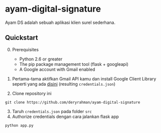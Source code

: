 # ayam-digital-signature

Ayam DS adalah sebuah aplikasi klien surel sederhana.

## Quickstart

0. Prerequisites
	- Python 2.6 or greater
	- The pip package management tool (flask + googleapi)
	- A Google account with Gmail enabled

1. Pertama-tama aktifkan Gmail API kamu dan install Google Client Library seperti yang ada [disini](https://developers.google.com/gmail/api/quickstart/python) (resulting `credentials.json`)
2. Clone repository ini
```
git clone https://github.com/deryrahman/ayam-digital-signature
```
3. Taruh `credentials.json` pada folder `src`
4. Authorize credentials dengan cara jalankan flask app
```
python app.py
```
